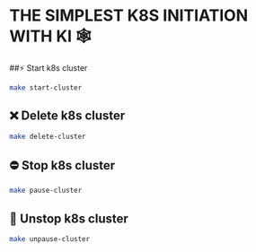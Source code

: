 # THE SIMPLEST K8S INITIATION WITH KI 🕸️ 

##⚡ Start k8s cluster 

```bash
make start-cluster
``` 

## ❌ Delete k8s cluster

```bash
make delete-cluster
```

## ⛔ Stop k8s cluster

```bash
make pause-cluster
```

## 🚥 Unstop k8s cluster

```bash
make unpause-cluster
```
